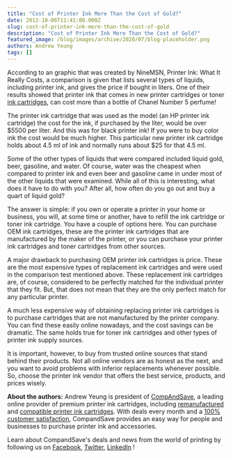 ```yaml
---
title: "Cost of Printer Ink More Than the Cost of Gold?"
date: 2012-10-06T11:41:00.000Z
slug: cost-of-printer-ink-more-than-the-cost-of-gold
description: "Cost of Printer Ink More Than the Cost of Gold?"
featured_image: /blog/images/archive/2020/07/blog-placeholder.png
authors: Andrew Yeung
tags: []
---
```


According to an graphic that was created by NineMSN, Printer Ink: What It Really Costs, a comparison is given that lists several types of liquids, including printer ink, and gives the price if bought in liters. One of their results showed that printer ink that comes in new printer cartridges or toner [ink cartridges](https://www.compandsave.com/), can cost more than a bottle of Chanel Number 5 perfume! 

The printer ink cartridge that was used as the model (an HP printer ink cartridge) the cost for the ink, if purchased by the liter, would be over $5500 per liter. And this was for black printer ink! If you were to buy color ink the cost would be much higher. This particular new printer ink cartridge holds about 4.5 ml of ink and normally runs about $25 for that 4.5 ml.

Some of the other types of liquids that were compared included liquid gold, beer, gasoline, and water. Of course, water was the cheapest when compared to printer ink and even beer and gasoline came in under most of the other liquids that were examined. While all of this is interesting, what does it have to do with you? After all, how often do you go out and buy a quart of liquid gold?

The answer is simple: if you own or operate a printer in your home or business, you will, at some time or another, have to refill the ink cartridge or toner ink cartridge. You have a couple of options here. You can purchase OEM ink cartridges, these are the printer ink cartridges that are manufactured by the maker of the printer, or you can purchase your printer ink cartridges and toner cartridges from other sources.

A major drawback to purchasing OEM printer ink cartridges is price. These are the most expensive types of replacement ink cartridges and were used in the comparison test mentioned above. These replacement ink cartridges are, of course, considered to be perfectly matched for the individual printer that they fit. But, that does not mean that they are the only perfect match for any particular printer.

A much less expensive way of obtaining replacing printer ink cartridges is to purchase cartridges that are not manufactured by the printer company. You can find these easily online nowadays, and the cost savings can be dramatic. The same holds true for toner ink cartridges and other types of printer ink supply sources.

It is important, however, to buy from trusted online sources that stand behind their products. Not all online vendors are as honest as the next, and you want to avoid problems with inferior replacements whenever possible. So, choose the printer ink vendor that offers the best service, products, and prices wisely.  
  
  
**About the authors:** Andrew Yeung is president of [CompAndSave](https://www.compandsave.com/), a leading online provider of premium printer ink cartridges, including [remanufactured](https://www.compandsave.com/help) and [compatible printer ink cartridges](https://www.compandsave.com/help). With deals every month and a [100% customer satisfaction](https://www.compandsave.com/help), CompandSave provides an easy way for people and businesses to purchase printer ink and accessories.

Learn about CompandSave's deals and news from the world of printing by following us on [Facebook](https://www.facebook.com/compandsave.ink), [Twitter](https://twitter.com/compandsave), [LinkedIn](https://www.linkedin.com) !